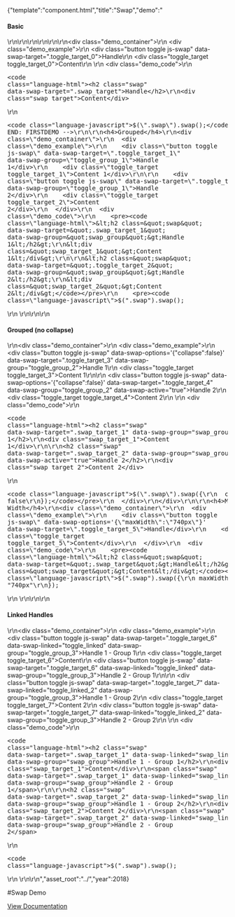 {"template":"component.html","title":"Swap","demo":"<h4>Basic</h4>\r\n\r\n<!-- START: FIRSTDEMO -->\r\n\r\n<style>\r\n  .demo_content .toggle { cursor: pointer; display: none; margin: 10px 0; }\r\n  .demo_content .toggle.fs-swap-enabled { display: block; }\r\n  .toggle,\r\n  .no-touch .toggle:hover { background: #B0BEC5; }\r\n  .toggle.fs-swap-active,\r\n  .no-touch .toggle.fs-swap-active:hover { background: #00bcd4; }\r\n\r\n  .toggle_target { background: #00bcd4; border-radius: 3px; color: #fff; height: 75px; line-height: 75px; margin: 10px 0; text-align: center; width: 100%; }\r\n  .toggle_target.fs-swap-enabled.fs-swap-target { display: none; }\r\n  .toggle_target.fs-swap-enabled.fs-swap-active { display: block; }\r\n</style>\r\n\r\n<div class=\"demo_container\">\r\n  <div class=\"demo_example\">\r\n    <div class=\"button toggle js-swap\" data-swap-target=\".toggle_target_0\">Handle</div>\r\n    <div class=\"toggle_target toggle_target_0\">Content</div>\r\n  </div>\r\n  <div class=\"demo_code\">\r\n    <pre><code class=\"language-html\">&lt;h2 class=&quot;swap&quot; data-swap-target=&quot;.swap_target&quot;&gt;Handle&lt;/h2&gt;\r\n&lt;div class=&quot;swap_target&quot;&gt;Content&lt;/div&gt;</code></pre>\r\n    <pre><code class=\"language-javascript\">$(\".swap\").swap();</code></pre>\r\n  </div>\r\n</div>\r\n\r\n<!-- END: FIRSTDEMO -->\r\n\r\n<h4>Grouped</h4>\r\n<div class=\"demo_container\">\r\n  <div class=\"demo_example\">\r\n    <div class=\"button toggle js-swap\" data-swap-target=\".toggle_target_1\" data-swap-group=\"toggle_group_1\">Handle 1</div>\r\n    <div class=\"toggle_target toggle_target_1\">Content 1</div>\r\n\r\n    <div class=\"button toggle js-swap\" data-swap-target=\".toggle_target_2\" data-swap-group=\"toggle_group_1\">Handle 2</div>\r\n    <div class=\"toggle_target toggle_target_2\">Content 2</div>\r\n  </div>\r\n  <div class=\"demo_code\">\r\n    <pre><code class=\"language-html\">&lt;h2 class=&quot;swap&quot; data-swap-target=&quot;.swap_target_1&quot; data-swap-group=&quot;swap_group&quot;&gt;Handle 1&lt;/h2&gt;\r\n&lt;div class=&quot;swap_target_1&quot;&gt;Content 1&lt;/div&gt;\r\n\r\n&lt;h2 class=&quot;swap&quot; data-swap-target=&quot;.toggle_target_2&quot; data-swap-group=&quot;swap_group&quot;&gt;Handle 2&lt;/h2&gt;\r\n&lt;div class=&quot;swap_target_2&quot;&gt;Content 2&lt;/div&gt;</code></pre>\r\n    <pre><code class=\"language-javascript\">$(\".swap\").swap();</code></pre>\r\n  </div>\r\n</div>\r\n\r\n<h4>Grouped (no collapse)</h4>\r\n<div class=\"demo_container\">\r\n  <div class=\"demo_example\">\r\n    <div class=\"button toggle js-swap\" data-swap-options='{\"collapse\":false}' data-swap-target=\".toggle_target_3\" data-swap-group=\"toggle_group_2\">Handle 1</div>\r\n    <div class=\"toggle_target toggle_target_3\">Content 1</div>\r\n\r\n    <div class=\"button toggle js-swap\" data-swap-options='{\"collapse\":false}' data-swap-target=\".toggle_target_4\" data-swap-group=\"toggle_group_2\" data-swap-active=\"true\">Handle 2</div>\r\n    <div class=\"toggle_target toggle_target_4\">Content 2</div>\r\n  </div>\r\n  <div class=\"demo_code\">\r\n    <pre><code class=\"language-html\">&lt;h2 class=&quot;swap&quot; data-swap-target=&quot;.swap_target_1&quot; data-swap-group=&quot;swap_group&quot;&gt;Handle 1&lt;/h2&gt;\r\n&lt;div class=&quot;swap_target_1&quot;&gt;Content 1&lt;/div&gt;\r\n\r\n&lt;h2 class=&quot;swap&quot; data-swap-target=&quot;.swap_target_2&quot; data-swap-group=&quot;swap_group&quot; data-swap-active=&quot;true&quot;&gt;Handle 2&lt;/h2&gt;\r\n&lt;div class=&quot;swap_target_2&quot;&gt;Content 2&lt;/div&gt;</code></pre>\r\n    <pre><code class=\"language-javascript\">$(\".swap\").swap({\r\n  collapse: false\r\n});</code></pre>\r\n  </div>\r\n</div>\r\n\r\n<h4>Max Width</h4>\r\n<div class=\"demo_container\">\r\n  <div class=\"demo_example\">\r\n    <div class=\"button toggle js-swap\" data-swap-options='{\"maxWidth\":\"740px\"}' data-swap-target=\".toggle_target_5\">Handle</div>\r\n    <div class=\"toggle_target toggle_target_5\">Content</div>\r\n  </div>\r\n  <div class=\"demo_code\">\r\n    <pre><code class=\"language-html\">&lt;h2 class=&quot;swap&quot; data-swap-target=&quot;.swap_target&quot;&gt;Handle&lt;/h2&gt;\r\n&lt;div class=&quot;swap_target&quot;&gt;Content&lt;/div&gt;</code></pre>\r\n    <pre><code class=\"language-javascript\">$(\".swap\").swap({\r\n  maxWidth: \"740px\"\r\n});</code></pre>\r\n  </div>\r\n</div>\r\n\r\n<h4>Linked Handles</h4>\r\n<div class=\"demo_container\">\r\n  <div class=\"demo_example\">\r\n    <div class=\"button toggle js-swap\" data-swap-target=\".toggle_target_6\" data-swap-linked=\"toggle_linked\" data-swap-group=\"toggle_group_3\">Handle 1 - Group 1</div>\r\n    <div class=\"toggle_target toggle_target_6\">Content</div>\r\n    <div class=\"button toggle js-swap\" data-swap-target=\".toggle_target_6\" data-swap-linked=\"toggle_linked\" data-swap-group=\"toggle_group_3\">Handle 2 - Group 1</div>\r\n\r\n    <div class=\"button toggle js-swap\" data-swap-target=\".toggle_target_7\" data-swap-linked=\"toggle_linked_2\" data-swap-group=\"toggle_group_3\">Handle 1 - Group 2</div>\r\n    <div class=\"toggle_target toggle_target_7\">Content 2</div>\r\n    <div class=\"button toggle js-swap\" data-swap-target=\".toggle_target_7\" data-swap-linked=\"toggle_linked_2\" data-swap-group=\"toggle_group_3\">Handle 2 - Group 2</div>\r\n  </div>\r\n  <div class=\"demo_code\">\r\n    <pre><code class=\"language-html\">&lt;h2 class=&quot;swap&quot; data-swap-target=&quot;.swap_target_1&quot; data-swap-linked=&quot;swap_linked_1&quot; data-swap-group=&quot;swap_group&quot;&gt;Handle 1 - Group 1&lt;/h2&gt;\r\n&lt;div class=&quot;swap_target_1&quot;&gt;Content&lt;/div&gt;\r\n&lt;span class=&quot;swap&quot; data-swap-target=&quot;.swap_target_1&quot; data-swap-linked=&quot;swap_linked_1&quot; data-swap-group=&quot;swap_group&quot;&gt;Handle 2 - Group 1&lt;/span&gt;\r\n\r\n&lt;h2 class=&quot;swap&quot; data-swap-target=&quot;.swap_target_2&quot; data-swap-linked=&quot;swap_linked_2&quot; data-swap-group=&quot;swap_group&quot;&gt;Handle 1 - Group 2&lt;/h2&gt;\r\n&lt;div class=&quot;swap_target_2&quot;&gt;Content 2&lt;/div&gt;\r\n&lt;span class=&quot;swap&quot; data-swap-target=&quot;.swap_target_2&quot; data-swap-linked=&quot;swap_linked_2&quot; data-swap-group=&quot;swap_group&quot;&gt;Handle 2 - Group 2&lt;/span&gt;</code></pre>\r\n    <pre><code class=\"language-javascript\">$(\".swap\").swap();</code></pre>\r\n  </div>\r\n</div>\r\n","asset_root":"../","year":2018}

 #Swap Demo
<p class="back_link"><a href="https://formstone.it/components/swap">View Documentation</a></p>